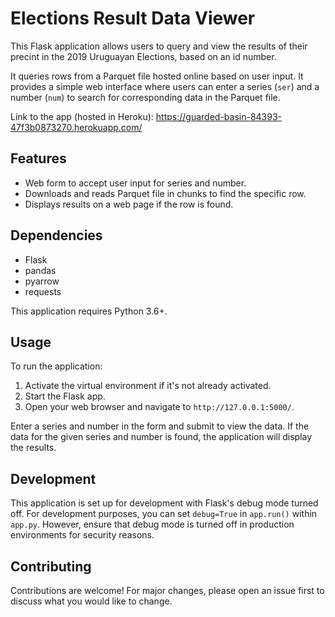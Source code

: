 # Elections Result Data Viewer

This Flask application allows users to query and view the results of their precint in the 2019 Uruguayan Elections, based on an id number.

It queries rows from a Parquet file hosted online based on user input. It provides a simple web interface where users can enter a series (`ser`) and a number (`num`) to search for corresponding data in the Parquet file.

Link to the app (hosted in Heroku): https://guarded-basin-84393-47f3b0873270.herokuapp.com/

## Features

- Web form to accept user input for series and number.
- Downloads and reads Parquet file in chunks to find the specific row.
- Displays results on a web page if the row is found.

## Dependencies

- Flask
- pandas
- pyarrow
- requests

This application requires Python 3.6+.

## Usage

To run the application:

1. Activate the virtual environment if it's not already activated.
2. Start the Flask app.
3. Open your web browser and navigate to `http://127.0.0.1:5000/`.

Enter a series and number in the form and submit to view the data. If the data for the given series and number is found, the application will display the results.

## Development

This application is set up for development with Flask's debug mode turned off. For development purposes, you can set `debug=True` in `app.run()` within `app.py`. However, ensure that debug mode is turned off in production environments for security reasons.

## Contributing

Contributions are welcome! For major changes, please open an issue first to discuss what you would like to change.

